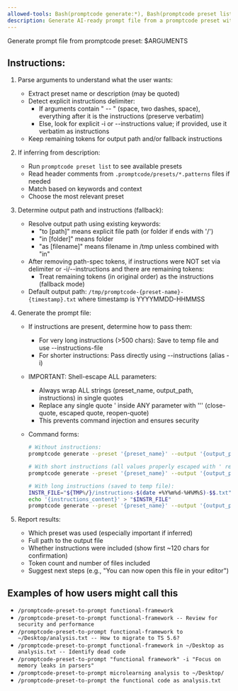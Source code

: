 ```yaml
---
allowed-tools: Bash(promptcode generate:*), Bash(promptcode preset list:*), Glob(.promptcode/presets/*.patterns), Read(.promptcode/presets/*.patterns:*)
description: Generate AI-ready prompt file from a promptcode preset with optional instructions
---
```


Generate prompt file from promptcode preset: $ARGUMENTS

## Instructions:

1. Parse arguments to understand what the user wants:
   - Extract preset name or description (may be quoted)
   - Detect explicit instructions delimiter:
     - If arguments contain " -- " (space, two dashes, space), everything after it is the instructions (preserve verbatim)
     - Else, look for explicit -i or --instructions value; if provided, use it verbatim as instructions
   - Keep remaining tokens for output path and/or fallback instructions

2. If inferring from description:
   - Run `promptcode preset list` to see available presets
   - Read header comments from `.promptcode/presets/*.patterns` files if needed
   - Match based on keywords and context
   - Choose the most relevant preset

3. Determine output path and instructions (fallback):
   - Resolve output path using existing keywords:
     - "to [path]" means explicit file path (or folder if ends with '/')
     - "in [folder]" means folder
     - "as [filename]" means filename in /tmp unless combined with "in"
   - After removing path-spec tokens, if instructions were NOT set via delimiter or -i/--instructions and there are remaining tokens:
     - Treat remaining tokens (in original order) as the instructions (fallback mode)
   - Default output path: `/tmp/promptcode-{preset-name}-{timestamp}.txt` where timestamp is YYYYMMDD-HHMMSS

4. Generate the prompt file:
   - If instructions are present, determine how to pass them:
     - For very long instructions (>500 chars): Save to temp file and use --instructions-file
     - For shorter instructions: Pass directly using --instructions (alias -i)
   - IMPORTANT: Shell-escape ALL parameters:
     - Always wrap ALL strings (preset_name, output_path, instructions) in single quotes
     - Replace any single quote ' inside ANY parameter with '\'' (close-quote, escaped quote, reopen-quote)
     - This prevents command injection and ensures security
   - Command forms:

     ```bash
     # Without instructions:
     promptcode generate --preset '{preset_name}' --output '{output_path}'
     
     # With short instructions (all values properly escaped with ' replaced by '\''):
     promptcode generate --preset '{preset_name}' --output '{output_path}' --instructions '{INSTR_ESC}'
     
     # With long instructions (saved to temp file):
     INSTR_FILE="${TMP%/}/instructions-$(date +%Y%m%d-%H%M%S)-$$.txt"
     echo '{instructions_content}' > "$INSTR_FILE"
     promptcode generate --preset '{preset_name}' --output '{output_path}' --instructions-file "$INSTR_FILE"
     ```

5. Report results:
   - Which preset was used (especially important if inferred)
   - Full path to the output file
   - Whether instructions were included (show first ~120 chars for confirmation)
   - Token count and number of files included
   - Suggest next steps (e.g., "You can now open this file in your editor")

## Examples of how users might call this

- `/promptcode-preset-to-prompt functional-framework`
- `/promptcode-preset-to-prompt functional-framework -- Review for security and performance`
- `/promptcode-preset-to-prompt functional-framework to ~/Desktop/analysis.txt -- How to migrate to TS 5.6?`
- `/promptcode-preset-to-prompt functional-framework in ~/Desktop as analysis.txt -- Identify dead code`
- `/promptcode-preset-to-prompt "functional framework" -i "Focus on memory leaks in parsers"`
- `/promptcode-preset-to-prompt microlearning analysis to ~/Desktop/`
- `/promptcode-preset-to-prompt the functional code as analysis.txt`
